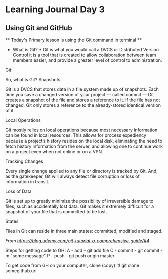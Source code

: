 # Learning Journal Day 3
## Using Git and GitHub
** Today's Primary lesson is using the Git command in terminal **

* What is Git? *
Git is what you would call a DVCS or Distributed Version Control it is a tool that is created to allow collaboration between team members easier, and provide a greater level of control to administration.

Git:

 So, what is Git?
Snapshots

Git is a DVCS that stores data in a file system made up of snapshots. Each time you save a changed version of your project — called commit — Git creates a snapshot of the file and stores a reference to it. If the file has not changed, Git only stores a reference to the already-stored identical version of it.

Local Operations

Git mostly relies on local operations because most necessary information can be found in local resources. This allows for process expediency because a project’s history resides on the local disk, eliminating the need to fetch history information from the server, and allowing one to continue work on a project even when not online or on a VPN.

Tracking Changes

Every single change applied to any file or directory is tracked by Git. And, as the gatekeeper, Git will always detect file corruption or loss of information in transit.

Loss of Data

Git is set up to greatly minimize the possibility of irreversible damage to files, such as accidentally lost data. Git makes it extremely difficult for a snapshot of your file that is committed to be lost.

States

Files in Git can reside in three main states: committed, modified and staged.

*From https://blog.udemy.com/git-tutorial-a-comprehensive-guide/#4*



Steps for getting code to GH:
A - add - git add file
C - commit - git commit -m "some message"
P - push - git push origin master



To get code from GH on your computer, clone (copy) it!
git clone somegithub.url
